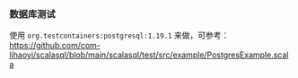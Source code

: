 ### 数据库测试

使用 `org.testcontainers:postgresql:1.19.1` 来做，可参考： https://github.com/com-lihaoyi/scalasql/blob/main/scalasql/test/src/example/PostgresExample.scala
